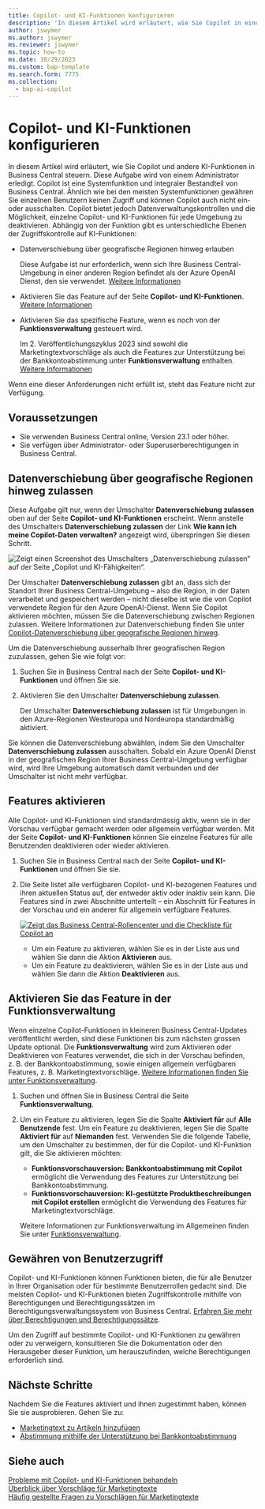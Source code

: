 ```yaml
---
title: Copilot- und KI-Funktionen konfigurieren
description: 'In diesem Artikel wird erläutert, wie Sie Copilot in einer Umgebung aktivieren.'
author: jswymer
ms.author: jswymer
ms.reviewer: jswymer
ms.topic: how-to
ms.date: 10/29/2023
ms.custom: bap-template
ms.search.form: 7775
ms.collection:
  - bap-ai-copilot
---
```


# <a name="configure-copilot-and-ai-capabilities"></a>Copilot- und KI-Funktionen konfigurieren

<!--[!INCLUDE[ai-preview](includes/ai-preview.md)]-->

<!--This article explains how you can control the ability to create AI-powered item marketing text with Copilot for your organization. This task is done by an admin. There are two requirements that you must fulfill to make the feature available to users:-->

In diesem Artikel wird erläutert, wie Sie Copilot und andere KI-Funktionen in Business Central steuern. Diese Aufgabe wird von einem Administrator erledigt. Copilot ist eine Systemfunktion und integraler Bestandteil von Business Central. Ähnlich wie bei den meisten Systemfunktionen gewähren Sie einzelnen Benutzern keinen Zugriff und können Copilot auch nicht ein- oder ausschalten. Copilot bietet jedoch Datenverwaltungskontrollen und die Möglichkeit, einzelne Copilot- und KI-Funktionen für jede Umgebung zu deaktivieren. Abhängig von der Funktion gibt es unterschiedliche Ebenen der Zugriffskontrolle auf KI-Funktionen:

- Datenverschiebung über geografische Regionen hinweg erlauben

  Diese Aufgabe ist nur erforderlich, wenn sich Ihre Business Central-Umgebung in einer anderen Region befindet als der Azure OpenAI Dienst, den sie verwendet. [Weitere Informationen](#allow-data-movement-across-geographies)

- Aktivieren Sie das Feature auf der Seite **Copilot- und KI-Funktionen**. [Weitere Informationen](#activate-features)

- Aktivieren Sie das spezifische Feature, wenn es noch von der **Funktionsverwaltung** gesteuert wird.

  Im 2. Veröffentlichungszyklus 2023 sind sowohl die Marketingtextvorschläge als auch die Features zur Unterstützung bei der Bankkontoabstimmung unter **Funktionsverwaltung** enthalten. [Weitere Informationen](#enable-feature-in-feature-management)

Wenn eine dieser Anforderungen nicht erfüllt ist, steht das Feature nicht zur Verfügung.

## <a name="prerequisites"></a>Voraussetzungen

- Sie verwenden Business Central online, Version 23.1 oder höher. <!--[preview version](ai-preview-getstarted.md) of Business Central that's enabled for Copilot.-->
- Sie verfügen über Administrator- oder Superuserberechtigungen in Business Central.  <!--For more information, go to [Configure AI-powered item marketing text with Copilot](enable-ai.md).-->

## <a name="allow-data-movement-across-geographies"></a>Datenverschiebung über geografische Regionen hinweg zulassen

Diese Aufgabe gilt nur, wenn der Umschalter **Datenverschiebung zulassen** oben auf der Seite **Copilot- und KI-Funktionen** erscheint. Wenn anstelle des Umschalters **Datenverschiebung zulassen** der Link **Wie kann ich meine Copilot-Daten verwalten?** angezeigt wird, überspringen Sie diesen Schritt.

![Zeigt einen Screenshot des Umschalters „Datenverschiebung zulassen“ auf der Seite „Copilot und KI-Fähigkeiten“.](media/allow-data-movement-v2.png)

Der Umschalter **Datenverschiebung zulassen** gibt an, dass sich der Standort Ihrer Business Central-Umgebung – also die Region, in der Daten verarbeitet und gespeichert werden – nicht dieselbe ist wie die von Copilot verwendete Region für den Azure OpenAI-Dienst. Wenn Sie Copilot aktivieren möchten, müssen Sie die Datenverschiebung zwischen Regionen zulassen. Weitere Informationen zur Datenverschiebung finden Sie unter [Copilot-Datenverschiebung über geografische Regionen hinweg](ai-copilot-data-movement.md). 

Um die Datenverschiebung ausserhalb Ihrer geografischen Region zuzulassen, gehen Sie wie folgt vor:

1. Suchen Sie in Business Central nach der Seite **Copilot- und KI-Funktionen** und öffnen Sie sie.
1. Aktivieren Sie den Umschalter **Datenverschiebung zulassen**.

   Der Umschalter **Datenverschiebung zulassen** ist für Umgebungen in den Azure-Regionen Westeuropa und Nordeuropa standardmäßig aktiviert.

Sie können die Datenverschiebung abwählen, indem Sie den Umschalter **Datenverschiebung zulassen** ausschalten. Sobald ein Azure OpenAI Dienst in der geografischen Region Ihrer Business Central-Umgebung verfügbar wird, wird Ihre Umgebung automatisch damit verbunden und der Umschalter ist nicht mehr verfügbar.
<!--
| Australia, United Kingdom, United States | Within the respective geographical region |
| Europe, France, Germany, Norway, Switzerland  | Sweden or Switzerland |
| Asia Pacific, Brazil, Canada, India, Japan, Singapore, South Africa, South Korea, United Arab Emirates  | United States |-->



<!--Note

If your environment is hosted in North America, Copilot will use an Azure OpenAI endpoint in North America to process your data.
If your environment is hosted in Europe, Copilot will use an Azure OpenAI endpoint in Europe to process your data.
If your environment is hosted anywhere else, Copilot will use an Azure OpenAI endpoint outside of the region in which the environment is hosted.
To opt in 

Copilot and other AI capabilities use Azure OpenAI Service.  and are provided by default to only those customers with environments that have United States as their geography for data processing and storage. While the Azure OpenAI Service is available in multiple geographies including Australia, Canada, United States, France, Japan and UK, Copilot does not follow the same regional rollout schedule.

Meanwhile, customers with environments outside the United States can use Copilot AI features by opting in to share relevant data with the Azure OpenAI Service in United States or Switzerland.

The information in the following table outlines the Azure OpenAI service that's used by the Copilot services based on the geography of their Dynamics 365 environment when they opt-in to share data.-->
## <a name="activate-features"></a>Features aktivieren

Alle Copilot- und KI-Funktionen sind standardmässig aktiv, wenn sie in der Vorschau verfügbar gemacht werden oder allgemein verfügbar werden. Mit der Seite **Copilot- und KI-Funktionen** können Sie einzelne Features für alle Benutzenden deaktivieren oder wieder aktivieren.

1. Suchen Sie in Business Central nach der Seite **Copilot- und KI-Funktionen** und öffnen Sie sie.

1. Die Seite listet alle verfügbaren Copilot- und KI-bezogenen Features und ihren aktuellen Status auf, der entweder aktiv oder inaktiv sein kann. Die Features sind in zwei Abschnitte unterteilt – ein Abschnitt für Features in der Vorschau und ein anderer für allgemein verfügbare Features. 

   [![Zeigt das Business Central-Rollencenter und die Checkliste für Copilot an](media/copilot-and-ai-capabilties-page.svg)](media/copilot-and-ai-capabilties-page.svg#lightbox)

   - Um ein Feature zu aktivieren, wählen Sie es in der Liste aus und wählen Sie dann die Aktion **Aktivieren** aus.
   - Um ein Feature zu deaktivieren, wählen Sie es in der Liste aus und wählen Sie dann die Aktion **Deaktivieren** aus. 


## <a name="enable-feature-in-feature-management"></a>Aktivieren Sie das Feature in der Funktionsverwaltung

Wenn einzelne Copilot-Funktionen in kleineren Business Central-Updates veröffentlicht werden, sind diese Funktionen bis zum nächsten grossen Update optional. Die **Funktionsverwaltung** wird zum Aktivieren oder Deaktivieren von Features verwendet, die sich in der Vorschau befinden, z. B. der Bankkontoabstimmung, sowie einigen allgemein verfügbaren Features, z. B. Marketingtextvorschläge. [Weitere Informationen finden Sie unter Funktionsverwaltung](/dynamics365/business-central/dev-itpro/administration/feature-management).

1. Suchen und öffnen Sie in Business Central die Seite **Funktionsverwaltung**.
2. Um ein Feature zu aktivieren, legen Sie die Spalte **Aktiviert für** auf **Alle Benutzende** fest. Um ein Feature zu deaktivieren, legen Sie die Spalte **Aktiviert für** auf **Niemanden** fest. Verwenden Sie die folgende Tabelle, um den Umschalter zu bestimmen, der für die Copilot- und KI-Funktion gilt, die Sie aktivieren möchten:

   - **Funktionsvorschauversion: Bankkontoabstimmung mit Copilot** ermöglicht die Verwendung des Features zur Unterstützung bei Bankkontoabstimmung.
   - **Funktionsvorschauversion: KI-gestützte Produktbeschreibungen mit Copilot erstellen** ermöglicht die Verwendung des Features für Marketingtextvorschläge.

   Weitere Informationen zur Funktionsverwaltung im Allgemeinen finden Sie unter [Funktionsverwaltung](/dynamics365/business-central/dev-itpro/administration/feature-management).

## <a name="granting-user-access"></a>Gewähren von Benutzerzugriff

Copilot- und KI-Funktionen können Funktionen bieten, die für alle Benutzer in Ihrer Organisation oder für bestimmte Benutzerrollen gedacht sind. Die meisten Copilot- und KI-Funktionen bieten Zugriffskontrolle mithilfe von Berechtigungen und Berechtigungssätzen im Berechtigungsverwaltungssystem von Business Central. [Erfahren Sie mehr über Berechtigungen und Berechtigungssätze](ui-define-granular-permissions.md).

Um den Zugriff auf bestimmte Copilot- und KI-Funktionen zu gewähren oder zu verweigern, konsultieren Sie die Dokumentation oder den Herausgeber dieser Funktion, um herauszufinden, welche Berechtigungen erforderlich sind. 

## <a name="next-steps"></a>Nächste Schritte

Nachdem Sie die Features aktiviert und ihnen zugestimmt haben, können Sie sie ausprobieren. Gehen Sie zu:

- [Marketingtext zu Artikeln hinzufügen](item-marketing-text.md) 
- [Abstimmung mithilfe der Unterstützung bei Bankkontoabstimmung](bank-reconciliation-with-copilot.md) 

## <a name="see-also"></a>Siehe auch

[Probleme mit Copilot- und KI-Funktionen behandeln](ai-copilot-troubleshooting.md)  
[Überblick über Vorschläge für Marketingtexte](ai-overview.md)   
[Häufig gestellte Fragen zu Vorschlägen für Marketingtexte](faqs-marketing-text.md)  
